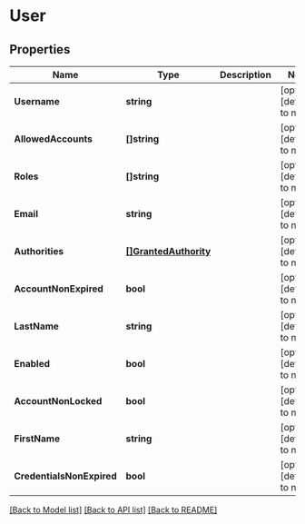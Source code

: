 # User

## Properties
Name | Type | Description | Notes
------------ | ------------- | ------------- | -------------
**Username** | **string** |  | [optional] [default to null]
**AllowedAccounts** | **[]string** |  | [optional] [default to null]
**Roles** | **[]string** |  | [optional] [default to null]
**Email** | **string** |  | [optional] [default to null]
**Authorities** | [**[]GrantedAuthority**](GrantedAuthority.md) |  | [optional] [default to null]
**AccountNonExpired** | **bool** |  | [optional] [default to null]
**LastName** | **string** |  | [optional] [default to null]
**Enabled** | **bool** |  | [optional] [default to null]
**AccountNonLocked** | **bool** |  | [optional] [default to null]
**FirstName** | **string** |  | [optional] [default to null]
**CredentialsNonExpired** | **bool** |  | [optional] [default to null]

[[Back to Model list]](../README.md#documentation-for-models) [[Back to API list]](../README.md#documentation-for-api-endpoints) [[Back to README]](../README.md)


